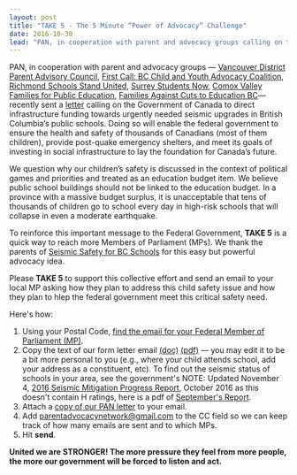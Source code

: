 ```yaml
---
layout: post
title: "TAKE 5 - The 5 Minute “Power of Advocacy” Challenge"
date: 2016-10-30
lead: "PAN, in cooperation with parent and advocacy groups calling on the Government of Canada to direct infrastructure funding towards urgently needed seismic upgrades in British Columbia’s public schools."
---
```


PAN, in cooperation with parent and advocacy groups — [Vancouver District Parent Advisory Council](http://vancouverdpac.org/), [First Call: BC Child and Youth Advocacy Coalition](http://firstcallbc.org/), [Richmond Schools Stand United](http://www.richmondschoolsunited.ca/), [Surrey Students Now](http://www.southnewtoncommunity.com/), [Comox Valley Families for Public Education](https://www.facebook.com/comoxvalleyfamiliesforpubliceducation/), [Families Against Cuts to Education BC](https://facebc.wordpress.com/)— recently sent a [letter](/downloads/pan_letter_to_federal_govt_re_school_seismic_upgrades_oct_20.pdf) calling on the Government of Canada to direct infrastructure funding towards urgently needed seismic upgrades in British Columbia’s public schools. Doing so will enable the federal government to ensure the health and safety of thousands of Canadians (most of them children), provide post-quake emergency shelters, and meet its goals of investing in social infrastructure to lay the foundation for Canada’s future.
 
We question why our children’s safety is discussed in the context of political games and priorities and treated as an education budget item.  We believe public school buildings should not be linked to the education budget. In a province with a massive budget surplus, it is unacceptable that tens of thousands of children go to school every day in high-risk schools that will collapse in even a moderate earthquake. 
 
To reinforce this important message to the Federal Government, **TAKE 5** is a quick way to reach more Members of Parliament (MPs). We thank the parents of [Seismic Safety for BC Schools](https://www.facebook.com/groups/SeismicSafetyBCSchools/) for this easy but powerful advocacy idea.
 
Please **TAKE 5** to support this collective effort and send an email to your local MP asking how they plan to address this child safety issue and how they plan to hlep the federal government meet this critical safety need. 
 
Here's how:
1. Using your Postal Code, [find the email for your Federal Member of Parliament (MP)](http://www.lop.parl.gc.ca/ParlInfo/compilations/houseofcommons/memberbypostalcode.aspx?Menu=HOC).
2. Copy the text of our form letter email [(doc)](/downloads/template_to_send_to_mp.docx) [(pdf)](/downloads/template_to_send_to_mp.pdf) — you may edit it to be a bit more personal to you (e.g., where your child attends school, add your address as a constituent, etc). To find out the seismic status of schools in your area, see the government's NOTE: Updated November 4, [2016 Seismic Mitigation Progress Report](http://www2.gov.bc.ca/assets/gov/education/administration/resource-management/capital-planning/seismic-mitigation/progress_report.pdf), October 2016 as this doesn't contain H ratings, here is a pdf of [September's Report](/downloads/progress_report__1_.pdf).
3. Attach a [copy of our PAN letter](/downloads/pan_letter_to_federal_govt_re_school_seismic_upgrades_oct_20.pdf) to your email.
4. Add [parentadvocacynetwork@gmail.com](mailto:parentadvocacynetwork@gmail.com) to the CC field so we can keep track of how many emails are sent and to which MPs.
5. Hit **send**.
 
**United we are STRONGER! The more pressure they feel from more people, the more our government will be forced to listen and act.**